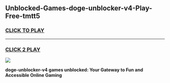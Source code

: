 
## Unblocked-Games-doge-unblocker-v4-Play-Free-tmtt5
<h3>
<a href="https://premium76.site?title=doge-unblocker-v4&ref=18A1">CLICK TO PLAY</a></h3>
<hr>

<h3>
<a href="https://premium76.site?title=doge-unblocker-v4&ref=18A1">CLICK 2 PLAY</a>
  
</h3>

<a href="https://premium76.site?title=doge-unblocker-v4&ref=18A1"><img src="https://clearcache.store/games.png"></a>


**doge-unblocker-v4 games unblocked: Your Gateway to Fun and Accessible Online Gaming**
